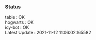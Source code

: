 ### Status


table : OK  
hogwarts : OK  
icy-bot : OK  
Latest Update : 2021-11-12 11:06:02.165582
